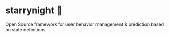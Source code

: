 # starrynight :night_with_stars:
Open Source framework for user behavior management &amp; prediction based on state definitions.
